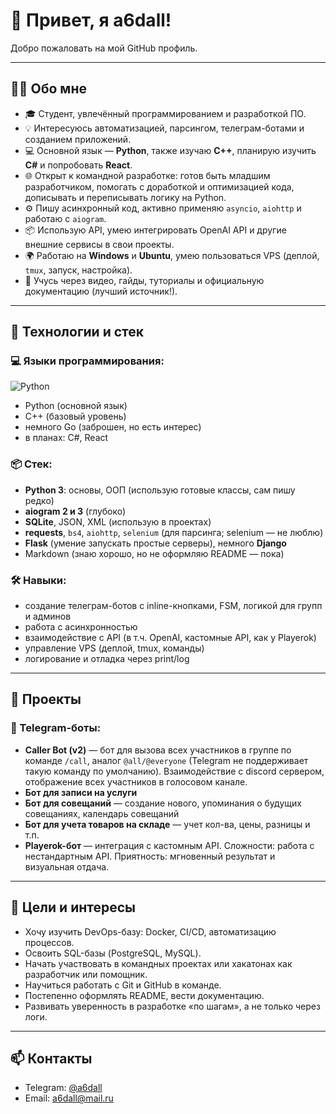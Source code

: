 # 👋 Привет, я a6dall!
Добро пожаловать на мой GitHub профиль.  

---

## 🧑‍💻 Обо мне
- 🎓 Студент, увлечённый программированием и разработкой ПО.
- 💡 Интересуюсь автоматизацией, парсингом, телеграм-ботами и созданием приложений.
- 💻 Основной язык — **Python**, также изучаю **C++**, планирую изучить **C#** и попробовать **React**.
- 🌐 Открыт к командной разработке: готов быть младшим разработчиком, помогать с доработкой и оптимизацией кода, дописывать и переписывать логику на Python.
- ⚙️ Пишу асинхронный код, активно применяю `asyncio`, `aiohttp` и работаю с `aiogram`.
- 📦 Использую API, умею интегрировать OpenAI API и другие внешние сервисы в свои проекты.
- 🌍 Работаю на **Windows** и **Ubuntu**, умею пользоваться VPS (деплой, `tmux`, запуск, настройка).
- 🧠 Учусь через видео, гайды, туториалы и официальную документацию (лучший источник!).

---

## 🧠 Технологии и стек

### 💻 Языки программирования:
![Python](https://img.shields.io/badge/Python-3776AB?style=for-the-badge&logo=python&logoColor=white)
- Python (основной язык)
- C++ (базовый уровень)
- немного Go (заброшен, но есть интерес)
- в планах: C#, React

### 📦 Стек:
- **Python 3**: основы, ООП (использую готовые классы, сам пишу редко)
- **aiogram 2 и 3** (глубоко)
- **SQLite**, JSON, XML (использую в проектах)
- **requests**, `bs4`, `aiohttp`, `selenium` (для парсинга; selenium — не люблю)
- **Flask** (умение запускать простые серверы), немного **Django**
- Markdown (знаю хорошо, но не оформляю README — пока)

### 🛠 Навыки:
- создание телеграм-ботов с inline-кнопками, FSM, логикой для групп и админов
- работа с асинхронностью
- взаимодействие с API (в т.ч. OpenAI, кастомные API, как у Playerok)
- управление VPS (деплой, tmux, команды)
- логирование и отладка через print/log

---

## 🚀 Проекты

### 🤖 Telegram-боты:
- **Caller Bot (v2)** — бот для вызова всех участников в группе по команде `/call`, аналог `@all/@everyone` (Telegram не поддерживает такую команду по умолчанию). Взаимодействие с discord сервером, отображение всех участников в голосовом канале.
- **Бот для записи на услуги**
- **Бот для совещаний** — создание нового, упоминания о будущих совещаниях, календарь совещаний
- **Бот для учета товаров на складе** — учет кол-ва, цены, разницы и т.п.
- **Playerok-бот** — интеграция с кастомным API. Сложности: работа с нестандартным API. Приятность: мгновенный результат и визуальная отдача.

---

## 🎯 Цели и интересы

- Хочу изучить DevOps-базу: Docker, CI/CD, автоматизацию процессов.
- Освоить SQL-базы (PostgreSQL, MySQL).
- Начать участвовать в командных проектах или хакатонах как разработчик или помощник.
- Научиться работать с Git и GitHub в команде.
- Постепенно оформлять README, вести документацию.
- Развивать уверенность в разработке «по шагам», а не только через логи.

---

## 📫 Контакты  
- Telegram: [@a6dall](https://t.me/a6dall)  
- Email: a6dall@mail.ru
